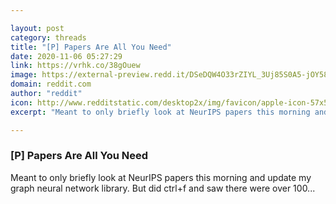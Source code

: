 ```yaml
---

layout: post
category: threads
title: "[P] Papers Are All You Need"
date: 2020-11-06 05:27:29
link: https://vrhk.co/38gOuew
image: https://external-preview.redd.it/DSeDQW4O33rZIYL_3Uj85S0A5-jOY58X5OsXhHdDgBQ.jpg?width=400&height=209.42408377&auto=webp&crop=400:209.42408377,smart&s=3e947dcd4bb986e29aadc6301c9eef518f1a6b15
domain: reddit.com
author: "reddit"
icon: http://www.redditstatic.com/desktop2x/img/favicon/apple-icon-57x57.png
excerpt: "Meant to only briefly look at NeurIPS papers this morning and update my graph neural network library. But did ctrl+f and saw there were over 100..."

---
```


### [P] Papers Are All You Need

Meant to only briefly look at NeurIPS papers this morning and update my graph neural network library. But did ctrl+f and saw there were over 100...